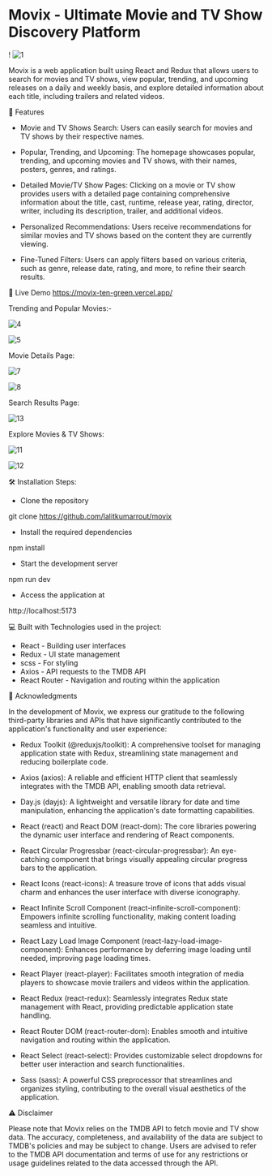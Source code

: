 #          Movix - Ultimate Movie and TV Show Discovery Platform


!  ![1](https://github.com/lalitkumarrout/movix/assets/72972512/8aaef0dc-7f3d-494e-9d99-b8ca9488a1c8)


Movix is a web application built using React and Redux that allows users to search for movies and TV shows, view popular, trending, and upcoming releases on a daily and weekly basis, and explore detailed information about each title, including trailers and related videos.


📝 Features
* Movie and TV Shows Search: Users can easily search for movies and TV shows by their respective names.

* Popular, Trending, and Upcoming: The homepage showcases popular, trending, and upcoming movies and TV shows, with their names, posters, genres, and ratings.

* Detailed Movie/TV Show Pages: Clicking on a movie or TV show provides users with a detailed page containing comprehensive information about the title, cast, runtime, release year, rating, director, writer, including its description, trailer, and additional videos.

* Personalized Recommendations: Users receive recommendations for similar movies and TV shows based on the content they are currently viewing.

* Fine-Tuned Filters: Users can apply filters based on various criteria, such as genre, release date, rating, and more, to refine their search results.


🚀 Live Demo
https://movix-ten-green.vercel.app/

Trending and Popular Movies:-

![4](https://github.com/lalitkumarrout/movix/assets/72972512/0d8ab011-7cd3-4856-9480-ac1de754c1eb)

![5](https://github.com/lalitkumarrout/movix/assets/72972512/31cf977d-d965-4e94-a355-cd8b4891b254)

Movie Details Page:

![7](https://github.com/lalitkumarrout/movix/assets/72972512/98468ebd-cad1-4dd4-94b0-d655ebd62f19)

![8](https://github.com/lalitkumarrout/movix/assets/72972512/825dbe9e-bbf5-4987-8d0c-8b11ae98b478)

Search Results Page:

![13](https://github.com/lalitkumarrout/movix/assets/72972512/9404507e-96d0-4cfa-ac84-35f187ae9910)

Explore Movies & TV Shows:

![11](https://github.com/lalitkumarrout/movix/assets/72972512/97f073ce-0740-4488-a192-99ad6a165e37)

![12](https://github.com/lalitkumarrout/movix/assets/72972512/54354f0f-b548-4928-8b81-2f84de793c5b)


🛠️ Installation Steps:
* Clone the repository

git clone https://github.com/lalitkumarrout/movix

* Install the required dependencies

npm install
* Start the development server

npm run dev
* Access the application at

http://localhost:5173

💻 Built with
Technologies used in the project:

* React - Building user interfaces
* Redux - UI state management
* scss - For styling
* Axios - API requests to the TMDB API
* React Router - Navigation and routing within the application

🙏 Acknowledgments

 In the development of Movix, we express our gratitude to the following third-party libraries and APIs that have significantly contributed to the application's functionality and user experience:

* Redux Toolkit (@reduxjs/toolkit): A comprehensive toolset for managing application state with Redux, streamlining state management and reducing boilerplate code.

* Axios (axios): A reliable and efficient HTTP client that seamlessly integrates with the TMDB API, enabling smooth data retrieval.

* Day.js (dayjs): A lightweight and versatile library for date and time manipulation, enhancing the application's date formatting capabilities.

* React (react) and React DOM (react-dom): The core libraries powering the dynamic user interface and rendering of React components.

* React Circular Progressbar (react-circular-progressbar): An eye-catching component that brings visually appealing circular progress bars to the application.

* React Icons (react-icons): A treasure trove of icons that adds visual charm and enhances the user interface with diverse iconography.

* React Infinite Scroll Component (react-infinite-scroll-component): Empowers infinite scrolling functionality, making content loading seamless and intuitive.

* React Lazy Load Image Component (react-lazy-load-image-component): Enhances performance by deferring image loading until needed, improving page loading times.

* React Player (react-player): Facilitates smooth integration of media players to showcase movie trailers and videos within the application.

* React Redux (react-redux): Seamlessly integrates Redux state management with React, providing predictable application state handling.

* React Router DOM (react-router-dom): Enables smooth and intuitive navigation and routing within the application.

* React Select (react-select): Provides customizable select dropdowns for better user interaction and search functionalities.

* Sass (sass): A powerful CSS preprocessor that streamlines and organizes styling, contributing to the overall visual aesthetics of the application.

⚠️ Disclaimer

Please note that Movix relies on the TMDB API to fetch movie and TV show data. The accuracy, completeness, and availability of the data are subject to TMDB's policies and may be subject to change. Users are advised to refer to the TMDB API documentation and terms of use for any restrictions or usage guidelines related to the data accessed through the API.


